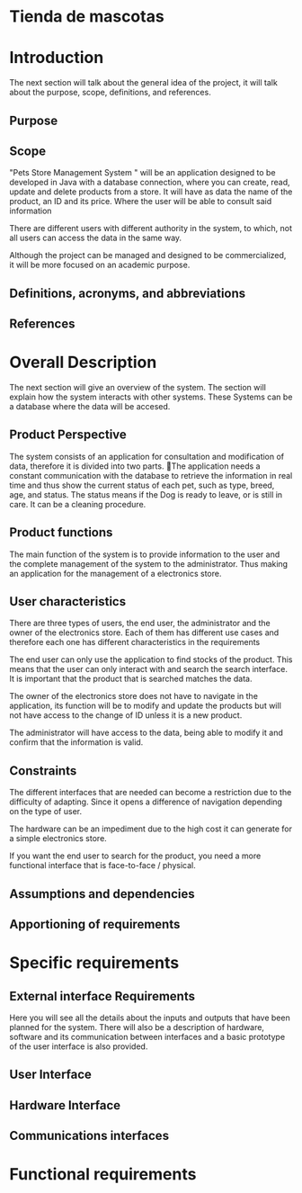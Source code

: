 # Tienda de mascotas
# Introduction
The next section will talk about the general idea of the project, it will talk about the purpose, scope, definitions, and references. 

## Purpose


## Scope

"Pets Store Management System " will be an application designed to be developed in Java with a database connection, where you can create, read, update and delete products from a store. It will have as data the name of the product, an ID and its price. Where the user will be able to consult said information

There are different users with different authority in the system, to which, not all users can access the data in the same way.

Although the project can be managed and designed to be commercialized, it will be more focused on an academic purpose.

## Definitions, acronyms, and abbreviations

## References

# Overall Description

The next section will give an overview of the system. The section will explain how the system interacts with other systems. These Systems can be a database where the data will be accesed. 
## Product Perspective

The system consists of an application for consultation and modification of data, therefore it is divided into two parts.
The application needs a constant communication with the database to retrieve the information in real time and thus show the current status of each pet, such as type, breed, age, and status. The status means if the Dog is ready to leave, or is still in care. It can be a cleaning procedure.


## Product functions

The main function of the system is to provide information to the user and the complete management of the system to the administrator. Thus making an application for the management of a electronics store.

## User characteristics

There are three types of users, the end user, the administrator and the owner of the electronics store. Each of them has different use cases and therefore each one has different characteristics in the requirements

The end user can only use the application to find stocks of the product. This means that the user can only interact with and search the search interface. It is important that the product that is searched matches the data.

The owner of the electronics store does not have to navigate in the application, its function will be to modify and update the products but will not have access to the change of ID unless it is a new product.

The administrator will have access to the data, being able to modify it and confirm that the information is valid.

## Constraints
The different interfaces that are needed can become a restriction due to the difficulty of adapting. Since it opens a difference of navigation depending on the type of user.

The hardware can be an impediment due to the high cost it can generate for a simple electronics store.

If you want the end user to search for the product, you need a more functional interface that is face-to-face / physical.

## Assumptions and dependencies

## Apportioning of requirements

# Specific requirements

## External interface Requirements

Here you will see all the details about the inputs and outputs that have been planned for the system. There will also be a description of hardware, software and its communication between interfaces and a basic prototype of the user interface is also provided.

## User Interface
## Hardware Interface
## Communications interfaces

# Functional requirements

